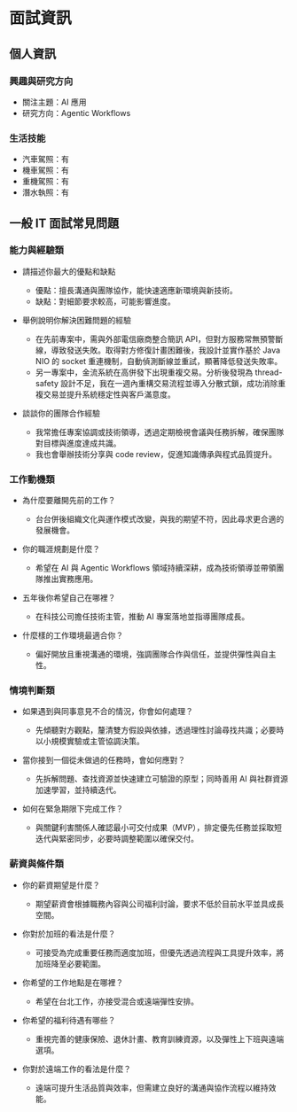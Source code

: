 # 面試資訊

## 個人資訊

### 興趣與研究方向

- 關注主題：AI 應用
- 研究方向：Agentic Workflows

### 生活技能

- 汽車駕照：有
- 機車駕照：有
- 重機駕照：有
- 潛水執照：有

## 一般 IT 面試常見問題

### 能力與經驗類

- 請描述你最大的優點和缺點
  - 優點：擅長溝通與團隊協作，能快速適應新環境與新技術。
  - 缺點：對細節要求較高，可能影響進度。

- 舉例說明你解決困難問題的經驗
  - 在先前專案中，需與外部電信廠商整合簡訊 API，但對方服務常無預警斷線，導致發送失敗。取得對方修復計畫困難後，我設計並實作基於 Java NIO 的 socket 重連機制，自動偵測斷線並重試，顯著降低發送失敗率。
  - 另一專案中，金流系統在高併發下出現重複交易。分析後發現為 thread-safety 設計不足，我在一週內重構交易流程並導入分散式鎖，成功消除重複交易並提升系統穩定性與客戶滿意度。

- 談談你的團隊合作經驗
  - 我常擔任專案協調或技術領導，透過定期檢視會議與任務拆解，確保團隊對目標與進度達成共識。
  - 我也會舉辦技術分享與 code review，促進知識傳承與程式品質提升。

### 工作動機類

- 為什麼要離開先前的工作？
  - 台台併後組織文化與運作模式改變，與我的期望不符，因此尋求更合適的發展機會。

- 你的職涯規劃是什麼？
  - 希望在 AI 與 Agentic Workflows 領域持續深耕，成為技術領導並帶領團隊推出實務應用。

- 五年後你希望自己在哪裡？
  - 在科技公司擔任技術主管，推動 AI 專案落地並指導團隊成長。

- 什麼樣的工作環境最適合你？
  - 偏好開放且重視溝通的環境，強調團隊合作與信任，並提供彈性與自主性。

### 情境判斷類

- 如果遇到與同事意見不合的情況，你會如何處理？
  - 先傾聽對方觀點，釐清雙方假設與依據，透過理性討論尋找共識；必要時以小規模實驗或主管協調決策。

- 當你接到一個從未做過的任務時，會如何應對？
  - 先拆解問題、查找資源並快速建立可驗證的原型；同時善用 AI 與社群資源加速學習，並持續迭代。

- 如何在緊急期限下完成工作？
  - 與關鍵利害關係人確認最小可交付成果（MVP），排定優先任務並採取短迭代與緊密同步，必要時調整範圍以確保交付。

### 薪資與條件類

- 你的薪資期望是什麼？
  - 期望薪資會根據職務內容與公司福利討論，要求不低於目前水平並具成長空間。

- 你對於加班的看法是什麼？
  - 可接受為完成重要任務而適度加班，但優先透過流程與工具提升效率，將加班降至必要範圍。

- 你希望的工作地點是在哪裡？
  - 希望在台北工作，亦接受混合或遠端彈性安排。

- 你希望的福利待遇有哪些？
  - 重視完善的健康保險、退休計畫、教育訓練資源，以及彈性上下班與遠端選項。

- 你對於遠端工作的看法是什麼？
  - 遠端可提升生活品質與效率，但需建立良好的溝通與協作流程以維持效能。
